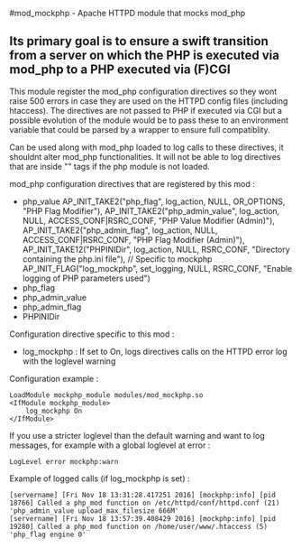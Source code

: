 #mod_mockphp - Apache HTTPD module that mocks mod_php
## Its primary goal is to ensure a swift transition from a server on which the PHP is executed via mod_php to a PHP executed via (F)CGI

This module register the mod_php configuration directives so they wont raise 500 errors in case they are used on the HTTPD config files (including htaccess).
The directives are not passed to PHP if executed via CGI but a possible evolution of the module would be to pass these to an environment variable that could be parsed by a wrapper to ensure full compatiblity.

Can be used along with mod_php loaded to log calls to these directives, it shouldnt alter mod_php functionalities.
It will not be able to log directives that are inside "<IfModule php5_module>" tags if the php module is not loaded.

mod_php configuration directives that are registered by this mod :
 * php_value
        AP_INIT_TAKE2("php_flag", log_action, NULL, OR_OPTIONS, "PHP Flag Modifier"),
        AP_INIT_TAKE2("php_admin_value", log_action, NULL, ACCESS_CONF|RSRC_CONF, "PHP Value Modifier (Admin)"),
        AP_INIT_TAKE2("php_admin_flag", log_action, NULL, ACCESS_CONF|RSRC_CONF, "PHP Flag Modifier (Admin)"),
        AP_INIT_TAKE12("PHPINIDir", log_action, NULL, RSRC_CONF, "Directory containing the php.ini file"),
	// Specific to mockphp
	AP_INIT_FLAG("log_mockphp", set_logging, NULL, RSRC_CONF, "Enable logging of PHP parameters used")
 * php_flag
 * php_admin_value
 * php_admin_flag
 * PHPINIDir

Configuration directive specific to this mod :
 * log_mockphp : If set to On, logs directives calls on the HTTPD error log with the loglevel warning


Configuration example :
```
LoadModule mockphp_module modules/mod_mockphp.so
<IfModule mockphp_module>
	log_mockphp On
</IfModule>
```

If you use a stricter loglevel than the default warning and want to log messages, for example with a global loglevel at error :
```
LogLevel error mockphp:warn
```

Example of logged calls (if log_mockphp is set) :
```
[servername] [Fri Nov 18 13:31:28.417251 2016] [mockphp:info] [pid 18766] Called a php_mod function on /etc/httpd/conf/httpd.conf (21) 'php_admin_value upload_max_filesize 666M'
[servername] [Fri Nov 18 13:57:39.408429 2016] [mockphp:info] [pid 19280] Called a php_mod function on /home/user/www/.htaccess (5) 'php_flag engine 0'
```

